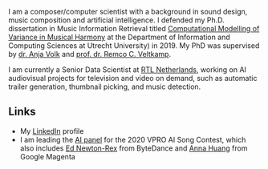I am a composer/computer scientist with a background in sound design, music composition and artificial intelligence. I defended my Ph.D. dissertation in Music Information Retrieval titled [Computational Modelling of Variance in Musical Harmony](https://dspace.library.uu.nl/handle/1874/380443) at the Department of Information and Computing Sciences at Utrecht University) in 2019. My PhD was supervised by [dr. Anja Volk](https://www.staff.science.uu.nl/~fleis102/) and [prof. dr. Remco C. Veltkamp](https://www.staff.science.uu.nl/~veltk101/).

I am currently a Senior Data Scientist at [RTL Netherlands](https://github.com/rtlnl), working on AI audiovisual projects for television and video on demand, such as automatic trailer generation, thumbnail picking, and music detection.

## Links

*   My [LinkedIn](https://www.linkedin.com/in/hendrik-vincent-koops-30927a93/) profile
*   I am leading the [AI panel](https://www.vprobroadcast.com/titles/ai-songcontest/ai-panel.html) for the 2020 VPRO AI Song Contest, which also includes [Ed Newton-Rex](https://ed.newtonrex.com/) from ByteDance and [Anna Huang](https://research.google/people/105787/) from Google Magenta


<!--
**hvkoops/hvkoops** is a ✨ _special_ ✨ repository because its `README.md` (this file) appears on your GitHub profile.

Here are some ideas to get you started:

- 🔭 I’m currently working on ...
- 🌱 I’m currently learning ...
- 👯 I’m looking to collaborate on ...
- 🤔 I’m looking for help with ...
- 💬 Ask me about ...
- 📫 How to reach me: ...
- 😄 Pronouns: ...
- ⚡ Fun fact: ...
-->
